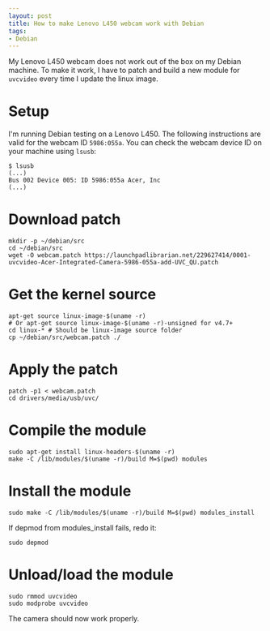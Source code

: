 ```yaml
---
layout: post
title: How to make Lenovo L450 webcam work with Debian
tags:
- Debian
---
```


My Lenovo L450 webcam does not work out of the box on my Debian machine.
To make it work, I have to patch and build a new module for `uvcvideo` every time I update the linux image.

# Setup

I'm running Debian testing on a Lenovo L450. The following instructions are valid for the webcam ID `5986:055a`.
You can check the webcam device ID on your machine using `lsusb`:

```
$ lsusb
(...)
Bus 002 Device 005: ID 5986:055a Acer, Inc
(...)
```

# Download patch

```
mkdir -p ~/debian/src
cd ~/debian/src
wget -O webcam.patch https://launchpadlibrarian.net/229627414/0001-uvcvideo-Acer-Integrated-Camera-5986-055a-add-UVC_QU.patch
```

# Get the kernel source

```
apt-get source linux-image-$(uname -r)
# Or apt-get source linux-image-$(uname -r)-unsigned for v4.7+
cd linux-* # Should be linux-image source folder
cp ~/debian/src/webcam.patch ./
```

# Apply the patch

```
patch -p1 < webcam.patch
cd drivers/media/usb/uvc/
```

# Compile the module

```
sudo apt-get install linux-headers-$(uname -r)
make -C /lib/modules/$(uname -r)/build M=$(pwd) modules
```

# Install the module

```
sudo make -C /lib/modules/$(uname -r)/build M=$(pwd) modules_install
```

If depmod from modules_install fails, redo it:

```
sudo depmod
```

# Unload/load the module

```
sudo rmmod uvcvideo
sudo modprobe uvcvideo
```

The camera should now work properly.
